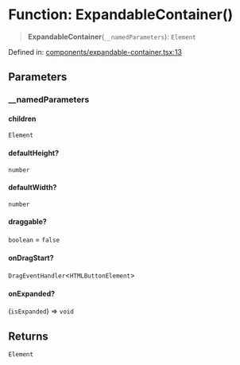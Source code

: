 # Function: ExpandableContainer()

> **ExpandableContainer**(`__namedParameters`): `Element`

Defined in: [components/expandable-container.tsx:13](https://github.com/GeoDaCenter/openassistant/blob/36f516b8229288259590b2d9dab3b10cbfc3cbfd/packages/common/src/components/expandable-container.tsx#L13)

## Parameters

### \_\_namedParameters

#### children

`Element`

#### defaultHeight?

`number`

#### defaultWidth?

`number`

#### draggable?

`boolean` = `false`

#### onDragStart?

`DragEventHandler`\<`HTMLButtonElement`\>

#### onExpanded?

(`isExpanded`) => `void`

## Returns

`Element`
